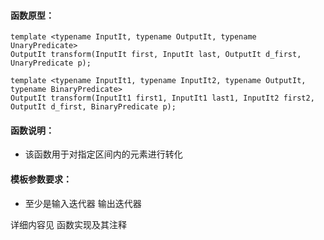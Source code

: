 
#### 函数原型：
```
template <typename InputIt, typename OutputIt, typename UnaryPredicate>
OutputIt transform(InputIt first, InputIt last, OutputIt d_first, UnaryPredicate p);

template <typename InputIt1, typename InputIt2, typename OutputIt, typename BinaryPredicate>
OutputIt transform(InputIt1 first1, InputIt1 last1, InputIt2 first2, OutputIt d_first, BinaryPredicate p);
```

#### 函数说明：
* 该函数用于对指定区间内的元素进行转化

#### 模板参数要求：
* 至少是输入迭代器 输出迭代器

详细内容见 函数实现及其注释

